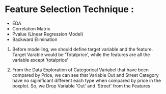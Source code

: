 # Feature Selection Technique :
- EDA
- Correlation Matrix
- Pvalue (Linear Regression Model)
- Backward Elimination


1. Before modelling, we should define target variable and the feature. Target Varable would be 'Totalprice', while the features are all the variable except 'totalprice'

2. From the Data Exploration of Categorical Variabel that have been compared by Price, we can see that Variable Out and Street Category have no siginificant different each type when compared by price in the boxplot. So, we Drop Variable 'Out' and 'Street' from the Features

